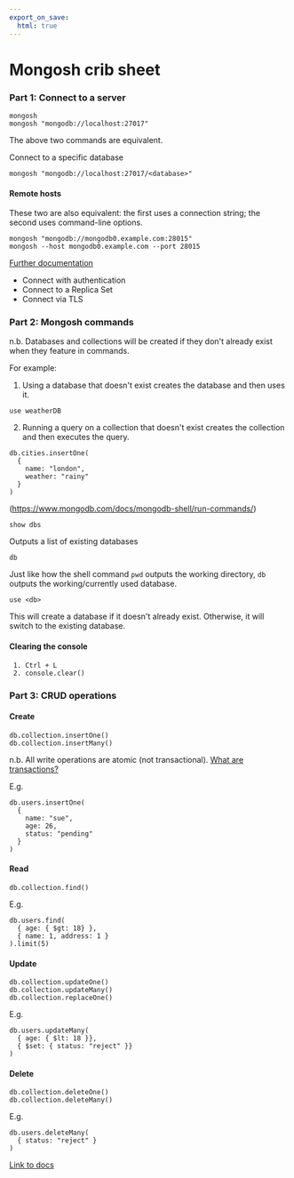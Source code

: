 ```yaml
---
export_on_save:
  html: true
---
```


# Mongosh crib sheet

### Part 1: Connect to a server

    mongosh
    mongosh "mongodb://localhost:27017"

The above two commands are equivalent.

Connect to a specific database

    mongosh "mongodb://localhost:27017/<database>"

#### Remote hosts

These two are also equivalent: the first uses a connection string; the second uses command-line options.

    mongosh "mongodb://mongodb0.example.com:28015"
    mongosh --host mongodb0.example.com --port 28015

[Further documentation](https://www.mongodb.com/docs/mongodb-shell/connect/)

- Connect with authentication
- Connect to a Replica Set
- Connect via TLS

### Part 2: Mongosh commands

n.b. Databases and collections will be created if they don't already exist when they feature in commands.

For example:

  1. Using a database that doesn't exist creates the database and then uses it.
    
    use weatherDB

  2. Running a query on a collection that doesn't exist creates the collection and then executes the query.
  
    db.cities.insertOne(
      { 
        name: "london", 
        weather: "rainy"
      }
    )

(https://www.mongodb.com/docs/mongodb-shell/run-commands/)

    show dbs

Outputs a list of existing databases

    db

Just like how the shell command `pwd` outputs the working directory, `db` outputs the working/currently used database.

    use <db>

This will create a database if it doesn't already exist. Otherwise, it will switch to the existing database.

#### Clearing the console

     1. Ctrl + L
     2. console.clear()




### Part 3: CRUD operations 

#### Create

    db.collection.insertOne()
    db.collection.insertMany()

n.b. All write operations are atomic (not transactional). [What are transactions?](https://www.postgresql.org/docs/current/tutorial-transactions.html)

E.g.

    db.users.insertOne(
      {
        name: "sue",
        age: 26,
        status: "pending"
      }
    )

#### Read

    db.collection.find()  

E.g.

    db.users.find(
      { age: { $gt: 18} }, 
      { name: 1, address: 1 }
    ).limit(5)

#### Update

    db.collection.updateOne()
    db.collection.updateMany()
    db.collection.replaceOne()

E.g.

    db.users.updateMany(
      { age: { $lt: 18 }},
      { $set: { status: "reject" }}
    )


#### Delete

    db.collection.deleteOne()
    db.collection.deleteMany()

E.g. 

    db.users.deleteMany(
      { status: "reject" }
    )

[Link to docs](https://www.mongodb.com/docs/manual/crud/)